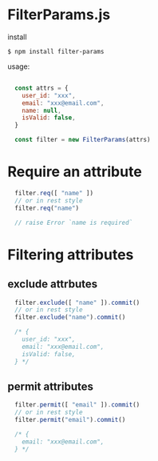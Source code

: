 FilterParams.js
===

install
```shell
$ npm install filter-params
```

usage: 

```javascript

  const attrs = {
    user_id: "xxx",
    email: "xxx@email.com",
    name: null,
    isValid: false,
  }

  const filter = new FilterParams(attrs)
```


# Require an attribute

```javascript
  filter.req([ "name" ])
  // or in rest style
  filter.req("name")

  // raise Error `name is required`
```

# Filtering attributes

## exclude attrbutes
```javascript
  filter.exclude([ "name" ]).commit()
  // or in rest style
  filter.exclude("name").commit()

  /* {
    user_id: "xxx",
    email: "xxx@email.com",
    isValid: false,
  } */
```
## permit attributes
```javascript
  filter.permit([ "email" ]).commit()
  // or in rest style
  filter.permit("email").commit()

  /* {
    email: "xxx@email.com",
  } */
```

